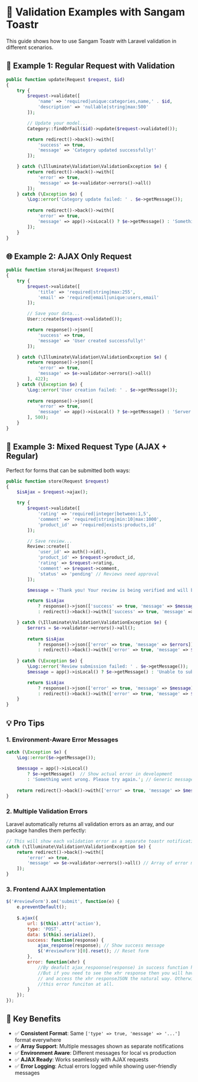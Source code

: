 # 📝 Validation Examples with Sangam Toastr

This guide shows how to use Sangam Toastr with Laravel validation in different scenarios.

## 🔄 Example 1: Regular Request with Validation

```php
public function update(Request $request, $id)
{
    try {
        $request->validate([
            'name' => 'required|unique:categories,name,' . $id,
            'description' => 'nullable|string|max:500'
        ]);

        // Update your model...
        Category::findOrFail($id)->update($request->validated());

        return redirect()->back()->with([
            'success' => true,
            'message' => 'Category updated successfully!'
        ]);

    } catch (\Illuminate\Validation\ValidationException $e) {
        return redirect()->back()->with([
            'error' => true,
            'message' => $e->validator->errors()->all()
        ]);
    } catch (\Exception $e) {
        \Log::error('Category update failed: ' . $e->getMessage());
        
        return redirect()->back()->with([
            'error' => true,
            'message' => app()->isLocal() ? $e->getMessage() : 'Something went wrong. Please try again.'
        ]);
    }
}
```

## 🌐 Example 2: AJAX Only Request

```php
public function storeAjax(Request $request)
{
    try {
        $request->validate([
            'title' => 'required|string|max:255',
            'email' => 'required|email|unique:users,email'
        ]);

        // Save your data...
        User::create($request->validated());

        return response()->json([
            'success' => true,
            'message' => 'User created successfully!'
        ]);

    } catch (\Illuminate\Validation\ValidationException $e) {
        return response()->json([
            'error' => true,
            'message' => $e->validator->errors()->all()
        ], 422);
    } catch (\Exception $e) {
        \Log::error('User creation failed: ' . $e->getMessage());
        
        return response()->json([
            'error' => true,
            'message' => app()->isLocal() ? $e->getMessage() : 'Server error occurred.'
        ], 500);
    }
}
```

## 🔀 Example 3: Mixed Request Type (AJAX + Regular)

Perfect for forms that can be submitted both ways:

```php
public function store(Request $request)
{
    $isAjax = $request->ajax();

    try {
        $request->validate([
            'rating' => 'required|integer|between:1,5',
            'comment' => 'required|string|min:10|max:1000',
            'product_id' => 'required|exists:products,id'
        ]);

        // Save review...
        Review::create([
            'user_id' => auth()->id(),
            'product_id' => $request->product_id,
            'rating' => $request->rating,
            'comment' => $request->comment,
            'status' => 'pending' // Reviews need approval
        ]);

        $message = 'Thank you! Your review is being verified and will be published soon.';

        return $isAjax
            ? response()->json(['success' => true, 'message' => $message])
            : redirect()->back()->with(['success' => true, 'message' => $message]);

    } catch (\Illuminate\Validation\ValidationException $e) {
        $errors = $e->validator->errors()->all();
        
        return $isAjax
            ? response()->json(['error' => true, 'message' => $errors])
            : redirect()->back()->with(['error' => true, 'message' => $errors]);
            
    } catch (\Exception $e) {
        \Log::error('Review submission failed: ' . $e->getMessage());
        $message = app()->isLocal() ? $e->getMessage() : 'Unable to submit review. Please try again.';

        return $isAjax
            ? response()->json(['error' => true, 'message' => $message])
            : redirect()->back()->with(['error' => true, 'message' => $message]);
    }
}
```

## 💡 Pro Tips

### 1. Environment-Aware Error Messages
```php
catch (\Exception $e) {
    \Log::error($e->getMessage());
    
    $message = app()->isLocal() 
        ? $e->getMessage()  // Show actual error in development
        : 'Something went wrong. Please try again.'; // Generic message in production
        
    return redirect()->back()->with(['error' => true, 'message' => $message]);
}
```

### 2. Multiple Validation Errors
Laravel automatically returns all validation errors as an array, and our package handles them perfectly:

```php
// This will show each validation error as a separate toastr notification
catch (\Illuminate\Validation\ValidationException $e) {
    return redirect()->back()->with([
        'error' => true,
        'message' => $e->validator->errors()->all() // Array of error messages
    ]);
}
```

### 3. Frontend AJAX Implementation
```javascript
$('#reviewForm').on('submit', function(e) {
    e.preventDefault();
    
    $.ajax({
        url: $(this).attr('action'),
        type: 'POST',
        data: $(this).serialize(),
        success: function(response) {
            ajax_response(response); // Show success message
            $('#reviewForm')[0].reset(); // Reset form
        },
        error: function(xhr) {
            //By deafult ajax_respoonse(response) in success function handles the error message.
            //But if you need to see the xhr response then you will have to write the error function 
            // and access the xhr responseJSON the natural way. Otherwise you don't need to write
            //this error funciton at all.
        }
    });
});
```

## 🎯 Key Benefits

- ✅ **Consistent Format**: Same `['type' => true, 'message' => '...']` format everywhere
- ✅ **Array Support**: Multiple messages shown as separate notifications
- ✅ **Environment Aware**: Different messages for local vs production
- ✅ **AJAX Ready**: Works seamlessly with AJAX requests
- ✅ **Error Logging**: Actual errors logged while showing user-friendly messages
